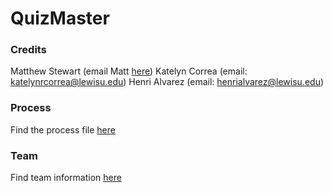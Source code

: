 # QuizMaster


### Credits
Matthew Stewart (email Matt [here](mailto:matthewjstewart@lewisu.edu))
Katelyn Correa (email: katelynrcorrea@lewisu.edu)
Henri Alvarez (email: henrialvarez@lewisu.edu)


### Process
Find the process file [here](PROCESS.md)

### Team
Find team information [here](TEAM.md)
